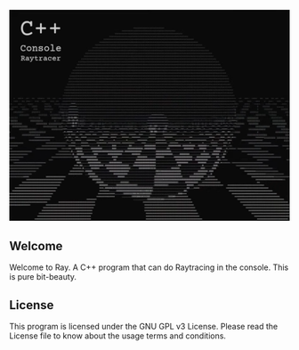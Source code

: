 ![Ray Cover Image](ray-cover.png)

## Welcome

Welcome to Ray. A C++ program that can do Raytracing in the console. This is pure bit-beauty.

## License

This program is licensed under the GNU GPL v3 License. Please read the License file to know about the usage terms and conditions.